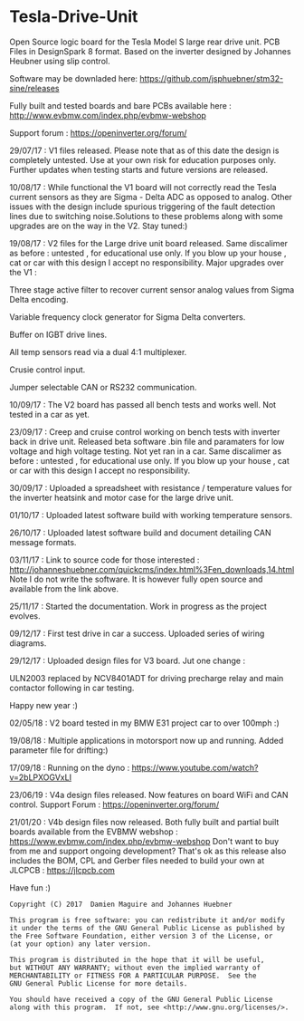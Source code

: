 # Tesla-Drive-Unit
Open Source logic board for the Tesla Model S large rear drive unit. PCB Files in DesignSpark 8 format.
Based on the inverter designed by Johannes Heubner using slip control.

Software may be downladed here:
https://github.com/jsphuebner/stm32-sine/releases

Fully built and tested boards and bare PCBs available here :
http://www.evbmw.com/index.php/evbmw-webshop

Support forum : https://openinverter.org/forum/

29/07/17 : V1 files released. Please note that as of this date the design is completely untested.
Use at your own risk for education purposes only. Further updates when testing starts and future versions are released.

10/08/17 : While functional the V1 board will not correctly read the Tesla current sensors as they are Sigma - Delta ADC as opposed to analog. Other issues with the design include spurious triggering of the fault detection lines due to switching noise.Solutions to these problems along with some upgrades are on the way in the V2. Stay tuned:)

19/08/17 : V2 files for the Large drive unit board released. Same discalimer as before : untested , for educational use only. If you blow up your house , cat or car with this design I accept no responsibility. Major upgrades over the V1 :

Three stage active filter to recover current sensor analog values from Sigma Delta encoding.

Variable frequency clock generator for Sigma Delta converters.

Buffer on IGBT drive lines.

All temp sensors read via a dual 4:1 multiplexer.

Crusie control input.

Jumper selectable CAN or RS232 communication.

10/09/17 : The V2 board has passed all bench tests and works well. Not tested in a car as yet.

23/09/17 : Creep and cruise control working on bench tests with inverter back in drive unit. Released beta software .bin file and paramaters for low voltage and high voltage testing. Not yet ran in a car. Same discalimer as before : untested , for educational use only. If you blow up your house , cat or car with this design I accept no responsibility.

30/09/17 : Uploaded a spreadsheet with resistance / temperature values for the inverter heatsink and motor case for the large drive unit. 

01/10/17 : Uploaded latest software build with working temperature sensors.

26/10/17 : Uploaded latest software build and document detailing CAN message formats.

03/11/17 : Link to source code for those interested : http://johanneshuebner.com/quickcms/index.html%3Fen_downloads,14.html
Note I do not write the software. It is however fully open source and available from the link above.

25/11/17 : Started the documentation. Work in progress as the project evolves.

09/12/17 : First test drive in car a success. Uploaded series of wiring diagrams. 

29/12/17 : Uploaded design files for V3 board. Jut one change :

ULN2003 replaced by NCV8401ADT for driving precharge relay and main contactor following in car testing.

Happy new year :)

02/05/18 : V2 board tested in my BMW E31 project car to over 100mph :)

19/08/18 : Multiple applications in motorsport now up and running. Added parameter file for drifting:)

17/09/18 : Running on the dyno : https://www.youtube.com/watch?v=2bLPXOGVxLI

23/06/19 : V4a design files released. Now features on board WiFi and CAN control.
            Support Forum : https://openinverter.org/forum/
            
21/01/20 : V4b design files now released. Both fully built and partial built boards available from the EVBMW webshop :
            https://www.evbmw.com/index.php/evbmw-webshop
            Don't want to buy from me and support ongoing development?
            That's ok as this release also includes the BOM, CPL and                                                                             Gerber files needed to build your own at JLCPCB : https://jlcpcb.com
            

Have fun :)

    Copyright (C) 2017  Damien Maguire and Johannes Huebner

    This program is free software: you can redistribute it and/or modify
    it under the terms of the GNU General Public License as published by
    the Free Software Foundation, either version 3 of the License, or
    (at your option) any later version.

    This program is distributed in the hope that it will be useful,
    but WITHOUT ANY WARRANTY; without even the implied warranty of
    MERCHANTABILITY or FITNESS FOR A PARTICULAR PURPOSE.  See the
    GNU General Public License for more details.

    You should have received a copy of the GNU General Public License
    along with this program.  If not, see <http://www.gnu.org/licenses/>.
